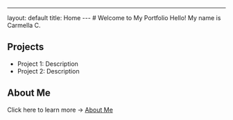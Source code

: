 ---
layout: default
title: Home
--- # Welcome to My Portfolio Hello! My name is Carmella C.
## Projects
- Project 1: Description
- Project 2: Description
## About Me
Click here to learn more → [About Me](about.md)
